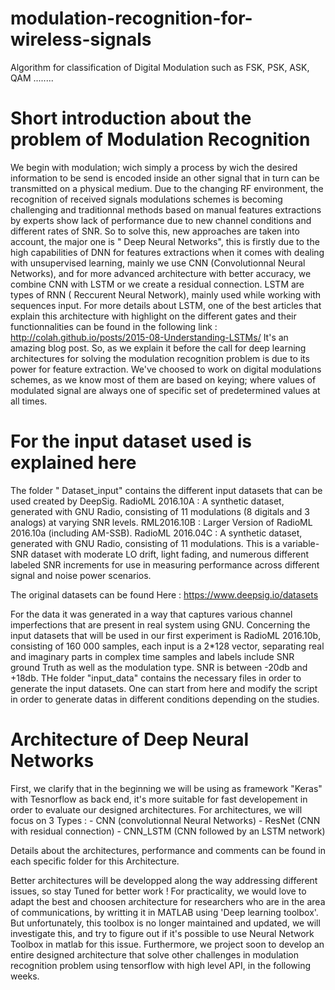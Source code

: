 # modulation-recognition-for-wireless-signals
Algorithm for classification of Digital Modulation such as FSK, PSK, ASK, QAM ........

# Short introduction about the problem of Modulation Recognition
We begin with modulation; wich simply a process by wich the desired information to be send is encoded inside an other signal that in turn can be transmitted on a physical medium.
Due to the changing RF environment, the recognition of received signals modulations schemes is becoming challenging and traditionnal methods based on manual features extractions by experts show lack of performance due to new channel conditions and different rates of SNR. So to solve this, new approaches are taken into account, the major one is " Deep Neural Networks", this is firstly due to the high capabilities of DNN for features extractions when it comes with dealing with unsupervised learning, mainly we use CNN (Convolutionnal Neural Networks), and for more advanced architecture with better accuracy, we combine CNN with LSTM or we create a residual connection. 
LSTM are types of RNN ( Reccurent Neural Network), mainly used while working with sequences input. For more details about LSTM, one of the best articles that explain this architecture with highlight on the different gates and their functionnalities can be found in the following link : http://colah.github.io/posts/2015-08-Understanding-LSTMs/
It's an amazing blog post.
So, as we explain it before the call for deep learning architectures for solving the modulation recognition problem is due to its power for feature extraction. We've choosed to work on digital modulations schemes, as we know most of them are based on keying; where values of modulated signal are always one of specific set of predetermined values at all times.

# For the input dataset used is explained here
The folder " Dataset_input" contains the different input datasets that can be used created by DeepSig.
RadioML 2016.10A : A synthetic dataset, generated with GNU Radio, consisting of 11 modulations (8 digitals and 3 analogs) at varying SNR levels.
RML2016.10B : Larger Version of RadioML 2016.10a (including AM-SSB).
RadioML 2016.04C : A synthetic dataset, generated with GNU Radio, consisting of 11 modulations. This is a variable-SNR dataset with moderate LO drift, light fading, and numerous different labeled SNR increments for use in measuring performance across different signal and noise power scenarios.

The original datasets can be found Here :
https://www.deepsig.io/datasets

For the data it was generated in a way that captures various channel imperfections that are present in real system using GNU.
Concerning the input datasets that will be used in our first experiment is RadioML 2016.10b, consisting of 160 000 samples, each input is a 2*128 vector, separating real and imaginary parts in complex time samples and labels include SNR ground Truth as well as the modulation type. SNR is between -20db and +18db.
THe folder "input_data" contains the necessary files in order to generate the input datasets. One can start from here and modify the script in order to generate datas in different conditions depending on the studies.

# Architecture of Deep Neural Networks
First, we clarify that in the beginning we will be using as framework "Keras" with Tesnorflow as back end, it's more suitable for fast developement in order to evaluate our designed architectures. 
For architectures, we will focus on 3 Types :
          - CNN (convolutionnal Neural Networks)
          - ResNet (CNN with residual connection)
          - CNN_LSTM (CNN followed by an LSTM network)
          
Details about the architectures, performance and comments can be found in each specific folder for this Architecture.

Better architectures will be developped along the way addressing different issues, so stay Tuned for better work ! 
For practicality, we would love to adapt the best and choosen architecture for researchers who are in the area of communications, by writting it in MATLAB using 'Deep learning toolbox'. But unfortunately, this toolbox is no longer maintained and updated, we will investigate this, and try to figure out if it's possible to use Neural Network Toolbox in matlab for this issue. Furthermore, we project soon to develop an entire designed architecture that solve other challenges in modulation recognition problem using tensorflow with high level API, in the following weeks. 
